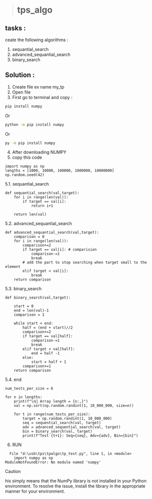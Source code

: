 > # tps_algo
 ## tasks : 
 ceate the following algorithms : 
1. sequantial_search
2. advanced_sequantial_search
3. binary_search

 ## Solution : 
 1. Create file ex name my_tp
 2. Open file 
 3. First go to terminal and copy :
```bash
pip install numpy
```
Or
```bash
python -m pip install numpy
```
Or
```bash
py -m pip install numpy
```
4. After downloading NUMPY
5. copy this code 
```head
import numpy as np
lengths = [1000, 10000, 100000, 1000000, 10000000]
np.random.seed(42)
```
5.1. sequantial_search

```sequantial_search
def sequantial_search(val,target):
    for i in range(len(val)):
        if target == val[i]: 
            return i+1
    
    return len(val)
```
5.2. advanced_sequantial_search

```advanced_sequantial_search
def advanced_sequantial_search(val,target):
    comparison = 0
    for i in range(len(val)):
        comparison+=2
        if target == val[i]: # comparision
            comparison-=1
            break
        # add the part to stop searching when target small to the element
        elif target < val[i]:
            break
    return comparison
```
5.3. binary_search

```binary_search
def binary_search(val,target):
	
    start = 0
    end = len(val)-1
    comparison = 1

    while start < end:
        half = (end + start)//2
        comparison+=2
        if target == val[half]:
            comparison-=1
            break
        elif target < val[half]:
            end = half -1
        else:
            start = half + 1 
        comparison+=1
    return comparison 
```
5.4. end
```end
num_tests_per_size = 6

for n in lengths:
    print(f"\n🔹 Array length = {n:,}")
    val = np.sort(np.random.randint(1, 10_000_000, size=n))
    
    for t in range(num_tests_per_size):
        target = np.random.randint(1, 10_000_000)
        seq = sequential_search(val, target)
        adv = advanced_sequential_search(val, target)
        bin = binary_search(val, target)
        print(f"Test {t+1}: Seq={seq}, Adv={adv}, Bin={bin}")
```
6. RUN

```error
  File "d:\usb\tps\tpalgo\tp_test.py", line 1, in <module>
    import numpy as np
ModuleNotFoundError: No module named 'numpy'
```
> [!CAUTION]
> his simply means that the NumPy library is not installed in your Python environment.
To resolve the issue, install the library in the appropriate manner for your environment.
